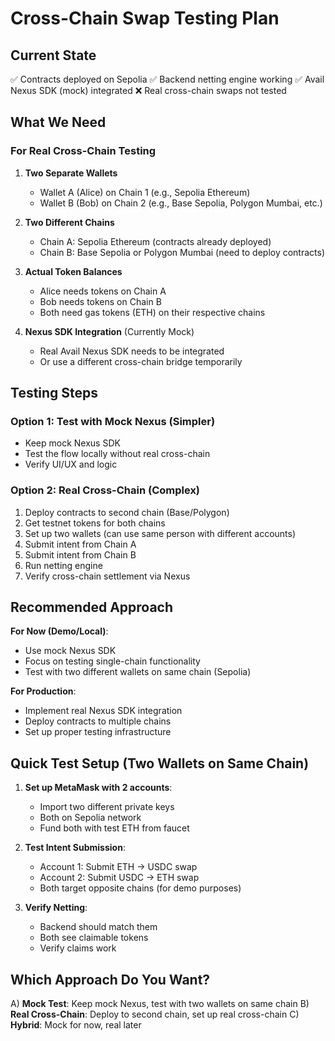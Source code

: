 # Cross-Chain Swap Testing Plan

## Current State
✅ Contracts deployed on Sepolia
✅ Backend netting engine working
✅ Avail Nexus SDK (mock) integrated
❌ Real cross-chain swaps not tested

## What We Need

### For Real Cross-Chain Testing

1. **Two Separate Wallets**
   - Wallet A (Alice) on Chain 1 (e.g., Sepolia Ethereum)
   - Wallet B (Bob) on Chain 2 (e.g., Base Sepolia, Polygon Mumbai, etc.)

2. **Two Different Chains**
   - Chain A: Sepolia Ethereum (contracts already deployed)
   - Chain B: Base Sepolia or Polygon Mumbai (need to deploy contracts)

3. **Actual Token Balances**
   - Alice needs tokens on Chain A
   - Bob needs tokens on Chain B
   - Both need gas tokens (ETH) on their respective chains

4. **Nexus SDK Integration** (Currently Mock)
   - Real Avail Nexus SDK needs to be integrated
   - Or use a different cross-chain bridge temporarily

## Testing Steps

### Option 1: Test with Mock Nexus (Simpler)
- Keep mock Nexus SDK
- Test the flow locally without real cross-chain
- Verify UI/UX and logic

### Option 2: Real Cross-Chain (Complex)
1. Deploy contracts to second chain (Base/Polygon)
2. Get testnet tokens for both chains
3. Set up two wallets (can use same person with different accounts)
4. Submit intent from Chain A
5. Submit intent from Chain B
6. Run netting engine
7. Verify cross-chain settlement via Nexus

## Recommended Approach

**For Now (Demo/Local)**:
- Use mock Nexus SDK
- Focus on testing single-chain functionality
- Test with two different wallets on same chain (Sepolia)

**For Production**:
- Implement real Nexus SDK integration
- Deploy contracts to multiple chains
- Set up proper testing infrastructure

## Quick Test Setup (Two Wallets on Same Chain)

1. **Set up MetaMask with 2 accounts**:
   - Import two different private keys
   - Both on Sepolia network
   - Fund both with test ETH from faucet

2. **Test Intent Submission**:
   - Account 1: Submit ETH → USDC swap
   - Account 2: Submit USDC → ETH swap
   - Both target opposite chains (for demo purposes)

3. **Verify Netting**:
   - Backend should match them
   - Both see claimable tokens
   - Verify claims work

## Which Approach Do You Want?

A) **Mock Test**: Keep mock Nexus, test with two wallets on same chain
B) **Real Cross-Chain**: Deploy to second chain, set up real cross-chain
C) **Hybrid**: Mock for now, real later
